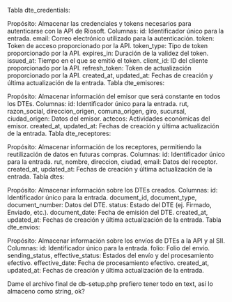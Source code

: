 
Tabla dte_credentials:

Propósito: Almacenar las credenciales y tokens necesarios para autenticarse con la API de Riosoft.
Columnas:
id: Identificador único para la entrada.
email: Correo electrónico utilizado para la autenticación.
token: Token de acceso proporcionado por la API.
token_type: Tipo de token proporcionado por la API.
expires_in: Duración de la validez del token.
issued_at: Tiempo en el que se emitió el token.
client_id: ID del cliente proporcionado por la API.
refresh_token: Token de actualización proporcionado por la API.
created_at, updated_at: Fechas de creación y última actualización de la entrada.
Tabla dte_emisores:

Propósito: Almacenar información del emisor que será constante en todos los DTEs.
Columnas:
id: Identificador único para la entrada.
rut, razon_social, direccion_origen, comuna_origen, giro, sucursal, ciudad_origen: Datos del emisor.
actecos: Actividades económicas del emisor.
created_at, updated_at: Fechas de creación y última actualización de la entrada.
Tabla dte_receptores:

Propósito: Almacenar información de los receptores, permitiendo la reutilización de datos en futuras compras.
Columnas:
id: Identificador único para la entrada.
rut, nombre, direccion, ciudad, email: Datos del receptor.
created_at, updated_at: Fechas de creación y última actualización de la entrada.
Tabla dtes:

Propósito: Almacenar información sobre los DTEs creados.
Columnas:
id: Identificador único para la entrada.
document_id, document_type, document_number: Datos del DTE.
status: Estado del DTE (ej. Firmado, Enviado, etc.).
document_date: Fecha de emisión del DTE.
created_at, updated_at: Fechas de creación y última actualización de la entrada.
Tabla dte_envios:

Propósito: Almacenar información sobre los envíos de DTEs a la API y al SII.
Columnas:
id: Identificador único para la entrada.
folio: Folio del envío.
sending_status, effective_status: Estados del envío y del procesamiento efectivo.
effective_date: Fecha de procesamiento efectivo.
created_at, updated_at: Fechas de creación y última actualización de la entrada.

Dame el archivo final de db-setup.php prefiero tener todo en text, así lo almaceno como string, ok?